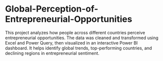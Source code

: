 # Global-Perception-of-Entrepreneurial-Opportunities
This project analyzes how people across different countries perceive entrepreneurial opportunities. The data was cleaned and transformed using Excel and Power Query, then visualized in an interactive Power BI dashboard. It helps identify global trends, top-performing countries, and declining regions in entrepreneurial sentiment.
